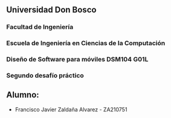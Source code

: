 ## Universidad Don Bosco
### Facultad de Ingeniería
### Escuela de Ingeniería en Ciencias de la Computación
### Diseño de Software para móviles DSM104 G01L

### Segundo desafío práctico

## Alumno: 
- Francisco Javier Zaldaña Alvarez - ZA210751

